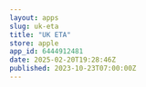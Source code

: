 ```yaml
---
layout: apps
slug: uk-eta
title: "UK ETA"
store: apple
app_id: 6444912481
date: 2025-02-20T19:28:46Z
published: 2023-10-23T07:00:00Z
---
```

